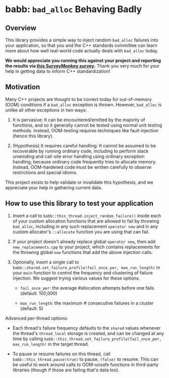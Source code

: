 # babb: `bad_alloc` Behaving Badly

## Overview

This library provides a simple way to inject random `bad_alloc` failures into your application, so that you and the C++ standards committee can learn more about how well real-world code actually deals with `bad_alloc` today.

**We would appreciate you running this against your project and reporting the results via [this SurveyMonkey survey](https://www.surveymonkey.com/r/PJSZ2F9).** Thank you very much for your help in getting data to inform C++ standardization!


## Motivation

Many C++ projects are thought to be correct today for out-of-memory (OOM) conditions if a `bad_alloc` exception is thrown. However, `bad_alloc` is unlike all other exceptions in two ways:

1. It is pervasive: It can be encountered/emitted by the majority of functions, and so it generally cannot be tested using normal unit testing methods. Instead, OOM-testing requires techniques like fault injection (hence this library).

2. (Hypothesis) It requires careful handling: It cannot be assumed to be recoverable by running ordinary code, including to perform stack unwinding and call-site error handling using ordinary exception handling, because ordinary code frequently tries to allocate memory. Instead, OOM-hardened code must be written carefully to observe restrictions and special idioms.

This project exists to help validate or invalidate this hypothesis, and we appreciate your help in gathering current data.


## How to use this library to test your application

1. Insert a call to `babb::this_thread.inject_random_failure()` inside each of your custom allocation functions that are allowed to fail by throwing `bad_alloc`, including in any such replacement `operator new` and in any custom allocator's `::allocate` function you are using that can fail.

2. If your project doesn't already replace global `operator new`, then add `new_replacements.cpp` to your project, which contains replacements for the throwing global `new` functions that add  the above injection calls.

3. Optionally, insert a single call to `babb::shared.set_failure_profile(fail_once_per, max_run_length)` in your `main` function to control the frequency and clustering of failure injection. We suggest trying various values for these options.

    - `fail_once_per`: the average #allocation attempts before one fails (default: 100,000)

    - `max_run_length`: the maximum # consecutive failures in a cluster (default: 5)

Advanced per-thread options:

   - Each thread's failure frequency defaults to the `shared` values whenever the thread's `thread_local` storage is created, and can be changed at any time by calling `babb::this_thread.set_failure_profile(fail_once_per, max_run_length)` in the target thread.

   - To pause or resume failures on this thread, call `babb::this_thread.pause(true)` to pause, `(false)` to resume. This can be useful to work around calls to OOM-unsafe functions in third-party libraries (though if those are failing that's data too).

